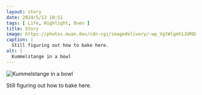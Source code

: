 ```yaml
---
layout: story
date: 2024/5/13 10:51
tags: [ Life, Highlight, Oven ]
title: Story
image: https://photos.muan.dev/cdn-cgi/imagedelivery/-wp_VgtWlgmh1JURQ8t1mg/e4ffda33-1241-4d43-b84f-d8b47a7a4800/public
caption: |
  Still figuring out how to bake here.
alt: |
  Kummelstange in a bowl
---
```


![Kummelstange in a bowl](https://photos.muan.dev/cdn-cgi/imagedelivery/-wp_VgtWlgmh1JURQ8t1mg/e4ffda33-1241-4d43-b84f-d8b47a7a4800/public)

Still figuring out how to bake here.
